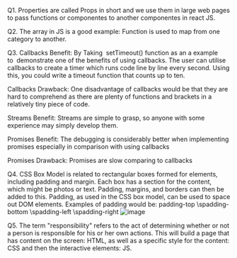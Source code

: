 Q1.
Properties are called Props in short and we use them in large web pages to pass functions or componentes to another componentes in react JS. 

Q2.
The array in JS is a good example: Function is used to map from one category to another.

Q3.
Callbacks Benefit:
By Taking  setTimeout() function as an a example to  demonstrate one of the benefits of using callbacks.
The user can utilise callbacks to create a timer which runs code line by line every second.
Using this, you could write a timeout function that counts up to ten.

Callbacks Drawback:
One disadvantage of callbacks would be that they are hard to comprehend as there are plenty of functions and brackets in a relatively tiny piece of code.

Streams Benefit:
Streams are simple to grasp, so anyone with some experience may simply develop them.

Promises Benefit:
The debugging is considerably better when implementing promises especially in comparison with using callbacks

Promises Drawback:
Promises are slow comparing to callbacks  

Q4.
CSS Box Model is related to rectangular boxes formed for elements,
including padding and margin. Each box has a section for the content,
which might be photos or text. Padding, margins, and borders can then be added to this.
Padding, as used in the CSS box model, can be used to space out DOM elements.
Examples of padding would be:
padding-top \spadding-bottom \spadding-left \spadding-right
![image](https://user-images.githubusercontent.com/56908544/208559895-014f00d3-7f38-48cd-b885-fffa0dcc3da7.png)

Q5.
The term "responsibility" refers to the act of determining whether or not a person is responsible for his or her own actions.
This will build a page that has content on the screen: HTML,
as well as a specific style for the content: CSS 
and then the interactive elements: JS.

